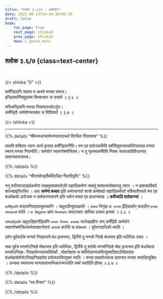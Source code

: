 ```yaml
---
title: "श्लोक ३.६/७ - कर्मयोग"
date: 2022-08-13T14:40:16+05:30
draft: false
book:
    toc_page: true
    next_page: shloka8
    prev_page: shloka5
    menu : geeta_menu
---
```




## श्लोक ३.६/७ {class=text-center}

<br/>

{{< shloka  "0"  >}}

कर्मेन्द्रियाणि संयम्य य आस्ते मनसा स्मरन्।  
इन्द्रियार्थान्विमूढात्मा मिथ्याचारः स उच्यते ॥ ३.६ ॥

यस्त्विन्द्रियाणि मनसा नियम्यारभतेऽर्जुन।  
कर्मेन्द्रियैः कर्मयोगमसक्तः स विशिष्यते ॥ ३.७ ॥

{{< /shloka >}}

---


{{% details "श्रीमन्मध्वाचार्यभगवत्पादाचर्य विरचित  गीताभाष्य" %}}

तथापि शक्तितः त्यागः कार्य इत्याह कर्मेन्द्रियाणीति। 
मन एव प्रयोजकमिति दर्शयितुमन्वयव्यतिरेकावाह मनसा 
स्मरन् मनसा नियम्येति। 
कर्मयोगं स्ववर्णाश्रमोचितम्।
न तु गृहस्थकर्मैवेति नियमः सन्न्यासादिविधानात् सामान्यवचनाच्च।

{{% /details %}}



{{% details "श्रीराघवेन्द्रतीर्थविरचित गीताविवृतिः" %}}

ननु शरीरयात्राद्यर्थकर्मणां त्यक्तुमशक्यत्वेऽपि यज्ञादिकर्मणां 
त्यक्तुं शक्यत्वात्तेषामस्तु त्यागः । 
न ह्यशक्यविषये शास्त्रप्रवृत्तिरस्ति । अतः **कर्मणा बध्यत** इति 
कर्मत्यागपरे शास्रे कर्मशब्दो यज्ञादिकर्मपरो भविष्यतीत्यतो मन
एव बंधमोक्षयोः प्रयोजकं न कर्मकरणाकरणे इति भावेन मनस एव प्राधान्यमाह
॥ **कर्मेत्यादि श्लोकाभ्यां** ।   

`कर्मेंद्रियाणि` वाक्‌पाणिपादपायूपस्थानि । चक्षुरादीन्युपलक्ष्यंते । 
`संयम्य` निगृह्य `यो मनसा` ईंद्रियार्थान् 
रूपादीन् `मनसा स्मरन्नास्ते` वर्तते । `स विमूढात्मा` भ्रांतः 
`मिथ्याचारः` कपटाचारः डांभिक उच्यत इत्यर्थः   ॥ ३.६ ॥   

`यस्त्विंद्रियाणि` चक्षुरादिज्ञानेंद्रियाणि `मनसा नियम्य असक्तः` 
फलेच्छाहीनः सन्‌ कर्मेंद्रियैः कर्मयोगं 
स्ववर्णाश्रमोचितकर्मरूपज्ञानोपायं `आरभते`
करोति स `विशिष्यते` । पूर्वतनादधिको भवति ।  

एतेन पूर्वश्लोके मनसो निग्रहाभावे बंध इत्यन्वयः, 
द्वितीये तु मनसो निग्रहे बंधाभाव इति व्यतिरेक उक्तः ।  

तथा पूर्वत्र मनसोऽनिग्रहे मोक्षाभाव इति व्यतिरेकः, द्वितीये तु श्लोके 
मनसोनिग्रहे मोक्ष इत्यन्वय इति बंधापेक्षया 
मनसोऽनिग्रह- निग्रहयोरन्वयव्यतिरेकौ ,
मोक्षापेक्षया च व्यतिरेकान्वयावित्युक्तदिशाऽभिप्रेततया
बंधमोक्षयोर्मनोऽनिग्रहनिग्रहावेव प्रयोजकावित्युक्तं भवति । 
मनस एवप्रयोजकत्व ज्ञापनाय मनसा स्मरन्नित्युक्तिः । 
अन्यथा स्मरणस्य मानसत्वाव्यभिचारान्मनसेति व्यर्थं 
स्यादिति ज्ञेयम्‌ ॥ ३.७ ॥

{{% /details %}}



{{% details "पद विचार" %}}


{{% /details %}}

